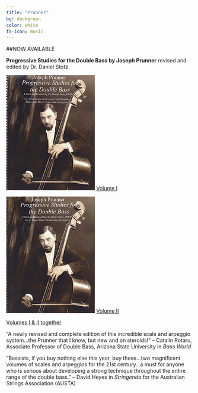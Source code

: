 ```yaml
---
title: "Prunner"
bg: duckgreen
color: white
fa-icon: music
---
```



##NOW AVAILABLE

**Progressive Studies for the Double Bass by Joseph Prunner**
revised and edited by Dr. Daniel Stotz

![prunner1](../img/joseph-prunner-progressive-studies-for-double-bass-stotz-1.jpg)
[Volume I]( http://www.amazon.com/dp/B00L3YLKCO/?tag=becbot-20)

![prunner2](../img/joseph-prunner-progressive-studies-for-double-bass-stotz-2.jpg)
[Volume II]( http://www.amazon.com/dp/B00L4O8U12/?tag=becbot-20)

[Volumes I & II together](http://www.amazon.com/dp/B00L4ONTCC/?tag=becbot-20)

“A newly revised and complete edition of this incredible scale and arpeggio system…the Prunner that I know, but new and on steroids!” – Catalin Rotaru, Associate Professor of Double Bass, Arizona State University in _Bass World_

“Bassists, if you buy nothing else this year, buy these…two magnificent volumes of scales and arpeggios for the 21st century…a must for anyone who is serious about developing a strong technique throughout the entire range of the double bass.” – David Heyes in _Stringendo_ for the Australian Strings Association (AUSTA)
